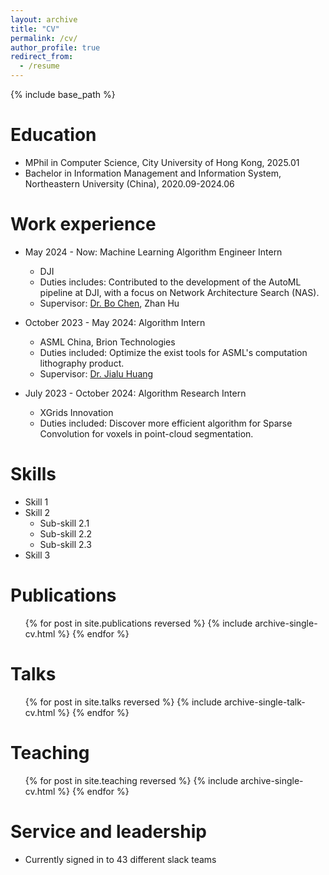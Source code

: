 ```yaml
---
layout: archive
title: "CV"
permalink: /cv/
author_profile: true
redirect_from:
  - /resume
---
```


{% include base_path %}

Education
======
* MPhil in Computer Science, City University of Hong Kong, 2025.01
* Bachelor in Information Management and Information System, Northeastern University (China), 2020.09-2024.06

Work experience
======
* May 2024 - Now: Machine Learning Algorithm Engineer Intern
  * DJI
  * Duties includes: Contributed to the development of the AutoML pipeline at DJI, with a focus on Network Architecture Search (NAS).
  * Supervisor: [Dr. Bo Chen](https://www.linkedin.com/in/bo-chen-76960688), Zhan Hu

* October 2023 - May 2024: Algorithm Intern
  * ASML China, Brion Technologies
  * Duties included: Optimize the exist tools for ASML's computation lithography product.
  * Supervisor: [Dr. Jialu Huang](https://hideunderbush.github.io/)

* July 2023 - October 2024: Algorithm Research Intern
  * XGrids Innovation
  * Duties included: Discover more efficient algorithm for Sparse Convolution for voxels in point-cloud segmentation.
  
Skills
======
* Skill 1
* Skill 2
  * Sub-skill 2.1
  * Sub-skill 2.2
  * Sub-skill 2.3
* Skill 3

Publications
======
  <ul>{% for post in site.publications reversed %}
    {% include archive-single-cv.html %}
  {% endfor %}</ul>
  
Talks
======
  <ul>{% for post in site.talks reversed %}
    {% include archive-single-talk-cv.html  %}
  {% endfor %}</ul>
  
Teaching
======
  <ul>{% for post in site.teaching reversed %}
    {% include archive-single-cv.html %}
  {% endfor %}</ul>
  
Service and leadership
======
* Currently signed in to 43 different slack teams
